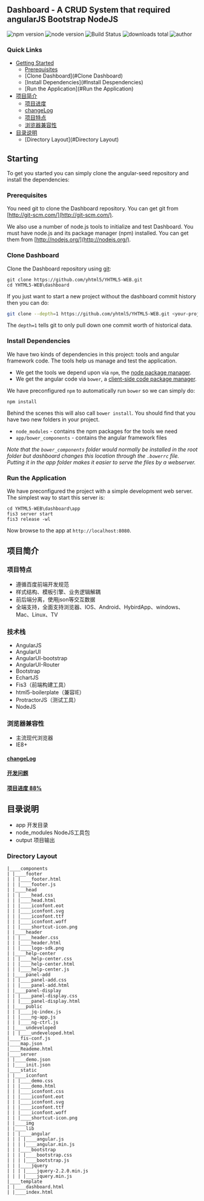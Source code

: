 ## Dashboard - A CRUD System that required angularJS Bootstrap NodeJS

![npm version]
![node version]
![Build Status]
![downloads total]
![author]



### Quick Links
- [Getting Started](#Starting)
    - [Prerequisites](#Prerequisites)
    - [Clone Dashboard](#Clone Dashboard)
    - [Install Dependencies](#Install Despendencies)
    - [Run the Application](#Run the Application)
- [项目简介](#项目简介)
    - [项目进度](https://github.com/yhtml5/FW-Dashboard/issues?q=%E4%BB%BB%E5%8A%A1+is%3Aopen)
    - [changeLog](https://github.com/yhtml5/FW-Dashboard/blob/master/changeLog.md)
    - [项目特点](#项目特点)
    - [浏览器兼容性](#浏览器兼容性)
- [目录说明](#目录说明)
    - [Directory Layout](#Directory Layout) 

## Starting
To get you started you can simply clone the angular-seed repository and install the dependencies:

### Prerequisites

You need git to clone the Dashboard repository. You can get git from
[http://git-scm.com/](http://git-scm.com/).

We also use a number of node.js tools to initialize and test Dashboard. You must have node.js and
its package manager (npm) installed.  You can get them from [http://nodejs.org/](http://nodejs.org/).

### Clone Dashboard

Clone the Dashboard repository using [git][git]:

```
git clone https://github.com/yhtml5/YHTML5-WEB.git
cd YHTML5-WEB\dashboard
```

If you just want to start a new project without the dashboard commit history then you can do:

```bash
git clone --depth=1 https://github.com/yhtml5/YHTML5-WEB.git <your-project-name>
```

The `depth=1` tells git to only pull down one commit worth of historical data.

### Install Dependencies

We have two kinds of dependencies in this project: tools and angular framework code.  The tools help
us manage and test the application.

* We get the tools we depend upon via `npm`, the [node package manager][npm].
* We get the angular code via `bower`, a [client-side code package manager][bower].

We have preconfigured `npm` to automatically run `bower` so we can simply do:

```
npm install
```

Behind the scenes this will also call `bower install`.  You should find that you have two new
folders in your project.

* `node_modules` - contains the npm packages for the tools we need
* `app/bower_components` - contains the angular framework files

*Note that the `bower_components` folder would normally be installed in the root folder but
dashboard changes this location through the `.bowerrc` file.  Putting it in the app folder makes
it easier to serve the files by a webserver.*

### Run the Application

We have preconfigured the project with a simple development web server.  The simplest way to start
this server is:

```
cd YHTML5-WEB\dashboard\app 
fis3 server start
fis3 release -wl
```

Now browse to the app at `http://localhost:8080`.



## 项目简介  

### 项目特点  
  * 遵循百度前端开发规范
  * 样式结构、模板引擎、业务逻辑解耦
  * 前后端分离，使用json等交互数据
  * 全端支持，全面支持浏览器、IOS、Android、HybirdApp、windows、Mac、Linux、TV

### 技术栈  

  * AngularJS
  * AngularUI
  * AngularUI-bootstrap
  * AngularUI-Router
  * Bootstrap
  * EchartJS 
  * Fis3（前端构建工具）
  * html5-boilerplate（兼容IE）
  * ProtractorJS（测试工具）
  * NodeJS 
   
### 浏览器兼容性
  * 主流现代浏览器
  * IE8+


#### [changeLog](https://github.com/yhtml5/FW-Dashboard/blob/master/changeLog.md)
#### [开发问题](https://github.com/yhtml5/FW-Dashboard/blob/master/question.md)
#### [项目进度 88%](https://github.com/yhtml5/FW-Dashboard/issues?q=%E4%BB%BB%E5%8A%A1+is%3Aopen) 


## 目录说明
  * app 开发目录
  * node_modules NodeJS工具包
  * output 项目输出

### Directory Layout
```
|____components
| |____footer
| | |____footer.html
| | |____footer.js
| |____head
| | |____head.css
| | |____head.html
| | |____iconfont.eot
| | |____iconfont.svg
| | |____iconfont.ttf
| | |____iconfont.woff
| | |____shortcut-icon.png
| |____header
| | |____header.css
| | |____header.html
| | |____logo-sdk.png
| |____help-center
| | |____help-center.css
| | |____help-center.html
| | |____help-center.js
| |____panel-add
| | |____panel-add.css
| | |____panel-add.html
| |____panel-display
| | |____panel-display.css
| | |____panel-display.html
| |____public
| | |____jq-index.js
| | |____ng-app.js
| | |____ng-ctrl.js
| |____undeveloped
| | |____undeveloped.html
|____fis-conf.js
|____map.json
|____Reademe.html
|____server
| |____demo.json
| |____init.json
|____static
| |____iconfont
| | |____demo.css
| | |____demo.html
| | |____iconfont.css
| | |____iconfont.eot
| | |____iconfont.svg
| | |____iconfont.ttf
| | |____iconfont.woff
| | |____shortcut-icon.png
| |____img
| |____lib
| | |____angular
| | | |____angular.js
| | | |____angular.min.js
| | |____bootstrap
| | | |____bootstrap.css
| | | |____bootstrap.js
| | |____jquery
| | | |____jquery-2.2.0.min.js
| | | |____jquery.min.js
|____template
| |____dashboard.html
| |____index.html
```

[git]: http://git-scm.com/
[bower]: http://bower.io
[npm]: https://www.npmjs.org/
[node]: http://nodejs.org
[protractor]: https://github.com/angular/protractor
[jasmine]: http://jasmine.github.io
[karma]: http://karma-runner.github.io
[travis]: https://travis-ci.org/
[http-server]: https://github.com/nodeapps/http-server
[npm version]:https://img.shields.io/npm/v/npm.svg
[node version]:https://img.shields.io/badge/node-v4.3.2-blue.svg
[Build Status]:https://img.shields.io/travis/twbs/bootstrap/master.svg
[downloads total]:https://img.shields.io/github/downloads/atom/atom/total.svg
[author]:https://img.shields.io/badge/author-yhtml5-blue.svg
